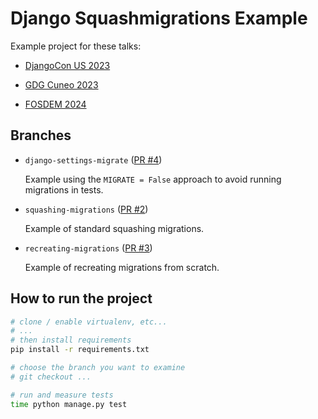 # Django Squashmigrations Example

Example project for these talks:

- [DjangoCon US 2023](https://slides.dennybiasiolli.com/index-django-squashmigrations-djangocon23.html)

- [GDG Cuneo 2023](https://slides.dennybiasiolli.com/index-django-migrations-gdg23.html)

- [FOSDEM 2024](https://slides.dennybiasiolli.com/index-django-squashmigrations-fosdem24.html)

## Branches

- `django-settings-migrate` ([PR #4](https://github.com/dennybiasiolli/django-squashmigrations-example/pull/4))

    Example using the `MIGRATE = False` approach to avoid running migrations in tests.

- `squashing-migrations` ([PR #2](https://github.com/dennybiasiolli/django-squashmigrations-example/pull/2))

    Example of standard squashing migrations.

- `recreating-migrations` ([PR #3](https://github.com/dennybiasiolli/django-squashmigrations-example/pull/3))

    Example of recreating migrations from scratch.


## How to run the project

```bash
# clone / enable virtualenv, etc...
# ...
# then install requirements
pip install -r requirements.txt

# choose the branch you want to examine
# git checkout ...

# run and measure tests
time python manage.py test
```

